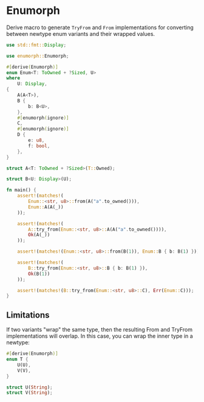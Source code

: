 # Enumorph

Derive macro to generate `TryFrom` and `From` implementations for converting between newtype enum variants and their wrapped values.

```rust
use std::fmt::Display;

use enumorph::Enumorph;

#[derive(Enumorph)]
enum Enum<T: ToOwned + ?Sized, U>
where
    U: Display,
{
    A(A<T>),
    B {
        b: B<U>,
    },
    #[enumorph(ignore)]
    C,
    #[enumorph(ignore)]
    D {
        e: u8,
        f: bool,
    },
}

struct A<T: ToOwned + ?Sized>(T::Owned);

struct B<U: Display>(U);

fn main() {
    assert!(matches!(
        Enum::<str, u8>::from(A("a".to_owned())),
        Enum::A(A(_))
    ));

    assert!(matches!(
        A::try_from(Enum::<str, u8>::A(A("a".to_owned()))),
        Ok(A(_))
    ));

    assert!(matches!(Enum::<str, u8>::from(B(1)), Enum::B { b: B(1) }));

    assert!(matches!(
        B::try_from(Enum::<str, u8>::B { b: B(1) }),
        Ok(B(1))
    ));

    assert!(matches!(B::try_from(Enum::<str, u8>::C), Err(Enum::C)));
}
```

## Limitations

If two variants "wrap" the same type, then the resulting From and TryFrom implementations will overlap. In this case, you can wrap the inner type in a newtype:

```rust
#[derive(Enumorph)]
enum T {
    U(U),
    V(V),
}

struct U(String);
struct V(String);
```
